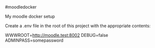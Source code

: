 #moodledocker

My moodle docker setup

Create a .env file in the root of this project with the appropriate contents:

WWWROOT=http://moodle.test:8002
DEBUG=false
ADMINPASS=somepassword
